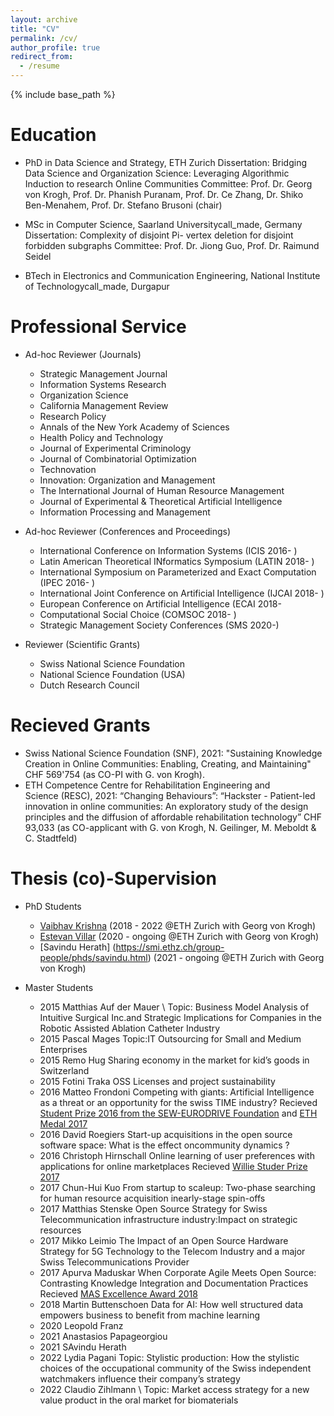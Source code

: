 ```yaml
---
layout: archive
title: "CV"
permalink: /cv/
author_profile: true
redirect_from:
  - /resume
---
```


{% include base_path %}

Education
======

* PhD in Data Science and Strategy, ETH Zurich
Dissertation: Bridging Data Science and Organization Science: Leveraging Algorithmic Induction to research Online Communities
Committee: Prof. Dr. Georg von Krogh, Prof. Dr. Phanish Puranam, Prof. Dr. Ce Zhang, Dr. Shiko Ben-​Menahem, Prof. Dr. Stefano Brusoni (chair)

* MSc in Computer Science, Saarland Universitycall_made, Germany
Dissertation: Complexity of disjoint Pi- vertex deletion for disjoint forbidden subgraphs
Committee: Prof. Dr. Jiong Guo, Prof. Dr. Raimund Seidel 

* BTech in Electronics and Communication Engineering, National Institute of Technologycall_made, Durgapur


Professional Service
======
* Ad-hoc Reviewer (Journals)
  * Strategic Management Journal
  * Information Systems Research
  * Organization Science
  * California Management Review
  * Research Policy
  * Annals of the New York Academy of Sciences
  * Health Policy and Technology
  * Journal of Experimental Criminology
  * Journal of Combinatorial Optimization
  * Technovation
  * Innovation: Organization and Management 
  * The International Journal of Human Resource Management
  * Journal of Experimental & Theoretical Artificial Intelligence
  * Information Processing and Management

* Ad-hoc Reviewer (Conferences and Proceedings)
  * International Conference on Information Systems (ICIS 2016- )
  * Latin American Theoretical INformatics Symposium (LATIN 2018- ) 
  * International Symposium on Parameterized and Exact Computation (IPEC 2016- ) 
  * International Joint Conference on Artificial Intelligence (IJCAI 2018- )
  * European Conference on Artificial Intelligence (ECAI 2018- 
  * Computational Social Choice (COMSOC 2018- )
  * Strategic Management Society Conferences (SMS 2020-)

* Reviewer (Scientific Grants)
  * Swiss National Science Foundation
  * National Science Foundation (USA)
  * Dutch Research Council
  
Recieved Grants
======
* Swiss National Science Foundation (SNF), 2021: "Sustaining Knowledge Creation in Online Communities: Enabling, Creating, and Maintaining" CHF 569'754 (as CO-PI with G. von Krogh).
* ETH Competence Centre for Rehabilitation Engineering and Science (RESC), 2021: “Changing Behaviours”: “Hackster - Patient-led innovation in online communities: An exploratory study of the design principles and the diffusion of affordable rehabilitation technology” CHF 93,033 (as CO-applicant with G. von Krogh, N. Geilinger, M. Meboldt & C. Stadtfeld)
 


Thesis (co)-Supervision
======
* PhD Students
  * [Vaibhav Krishna](https://smi.ethz.ch/group-people/phds/vaibhav.html) (2018 - 2022 @ETH Zurich with Georg von Krogh)
  * [Estevan Villar](https://smi.ethz.ch/group-people/phds/estevan.html) (2020 - ongoing @ETH Zurich with Georg von Krogh)
  * [Savindu Herath] (https://smi.ethz.ch/group-people/phds/savindu.html) (2021 - ongoing  @ETH Zurich with Georg von Krogh)

* Master Students
  *  2015 Matthias Auf der Mauer \\
          Topic: Business Model Analysis of Intuitive Surgical Inc.and Strategic Implications for Companies in the Robotic Assisted Ablation Catheter Industry
  * 2015 Pascal Mages 
          Topic:IT Outsourcing for Small and Medium Enterprises
  * 2015 Remo Hug Sharing economy in the market for kid’s goods in Switzerland
  * 2015 Fotini Traka OSS Licenses and project sustainability
  * 2016 Matteo Frondoni Competing with giants: Artificial Intelligence as a threat or an opportunity for the swiss TIME industry?
         Recieved [Student Prize 2016 from the SEW-EURODRIVE Foundation](https://smi.ethz.ch/news-events/newschannel1/2017/03/konstantinos-trantopolous-awarded-eth-medal.html) and [ETH Medal 2017](https://smi.ethz.ch/news-events/newschannel1/2017/11/awarded1.html) 
  * 2016 David Roegiers Start-up acquisitions in the open source software space: What is the effect oncommunity dynamics ?
  * 2016 Christoph Hirnschall Online learning of user preferences with applications for online marketplaces 
          Recieved [Willie Studer Prize 2017](https://smi.ethz.ch/news-events/newschannel1/2017/11/awarded1.html)
  * 2017 Chun-Hui Kuo From startup to scaleup: Two-phase searching for human resource acquisition inearly-stage spin-offs
  * 2017 Matthias Stenske Open Source Strategy for Swiss Telecommunication infrastructure industry:Impact on strategic resources
  * 2017 Mikko Leimio The Impact of an Open Source Hardware Strategy for 5G Technology to the Telecom Industry and a major Swiss Telecommunications Provider
  * 2017 Apurva Maduskar When Corporate Agile Meets Open Source: Contrasting Knowledge Integration and Documentation Practices
          Recieved [MAS Excellence Award 2018](https://smi.ethz.ch/news-events/newschannel1/2018/10/awarded2.html)
  * 2018 Martin Buttenschoen Data for AI: How well structured data empowers business to benefit from machine learning
  * 2020 Leopold Franz 
  * 2021 Anastasios Papageorgiou 
  * 2021 SAvindu Herath
  * 2022  Lydia Pagani 
          Topic: Stylistic production: How the stylistic choices of the occupational community of the Swiss independent watchmakers influence their company’s strategy
  * 2022 Claudio Zihlmann \\
          Topic: Market access strategy for a new value product in the oral market for biomaterials 
 





